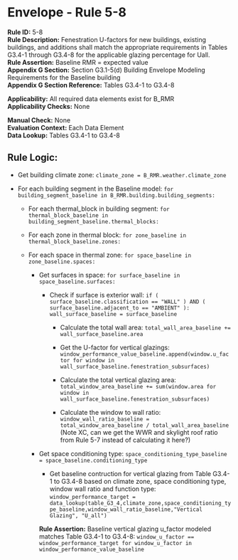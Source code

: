 
# Envelope - Rule 5-8  

**Rule ID:** 5-8  
**Rule Description:**  Fenestration U-factors for new buildings, existing buildings, and additions shall match the appropriate requirements in Tables G3.4-1 through G3.4-8 for the applicable glazing percentage for Uall.  
**Rule Assertion:** Baseline RMR = expected value  
**Appendix G Section:** Section G3.1-5(d) Building Envelope Modeling Requirements for the Baseline building  
**Appendix G Section Reference:** Tables G3.4-1 to G3.4-8  

**Applicability:** All required data elements exist for B_RMR  
**Applicability Checks:**  None  

**Manual Check:** None  
**Evaluation Context:** Each Data Element  
**Data Lookup:** Tables G3.4-1 to G3.4-8  

## Rule Logic:  

- Get building climate zone: ```climate_zone = B_RMR.weather.climate_zone```  

- For each building segment in the Baseline model: ```for building_segment_baseline in B_RMR.building.building_segments:```  

  - For each thermal_block in building segment: ```for thermal_block_baseline in building_segment_baseline.thermal_blocks:```  

  - For each zone in thermal block: ```for zone_baseline in thermal_block_baseline.zones:```  

  - For each space in thermal zone: ```for space_baseline in zone_baseline.spaces:```  

    - Get surfaces in space: ```for surface_baseline in space_baseline.surfaces:```  

      - Check if surface is exterior wall: ```if ( surface_baseline.classification == "WALL" ) AND ( surface_baseline.adjacent_to == "AMBIENT" ): wall_surface_baseline = surface_baseline```  

        - Calculate the total wall area: ```total_wall_area_baseline += wall_surface_baseline.area```  

        - Get the U-factor for vertical glazings: ```window_performance_value_baseline.append(window.u_factor for window in wall_surface_baseline.fenestration_subsurfaces)```  

        - Calculate the total vertical glazing area: ```total_window_area_baseline += sum(window.area for window in wall_surface_baseline.fenestration_subsurfaces)```  

        - Calculate the window to wall ratio: ```window_wall_ratio_baseline = total_window_area_baseline / total_wall_area_baseline```  (Note XC, can we get the WWR and skylight roof ratio from Rule 5-7 instead of calculating it here?)

    - Get space conditioning type: ```space_conditioning_type_baseline = space_baseline.conditioning_type```  

      - Get baseline contruction for vertical glazing from Table G3.4-1 to G3.4-8 based on climate zone, space conditioning type, window wall ratio and function type: ```window_performance_target = data_lookup(table_G3_4,climate_zone,space_conditioning_type_baseline,window_wall_ratio_baseline,"Vertical Glazing", "U_all")```  

      **Rule Assertion:** Baseline vertical glazing u_factor modeled matches Table G3.4-1 to G3.4-8: ```window_u_factor == window_performance_target for window_u_factor in window_performance_value_baseline```  
